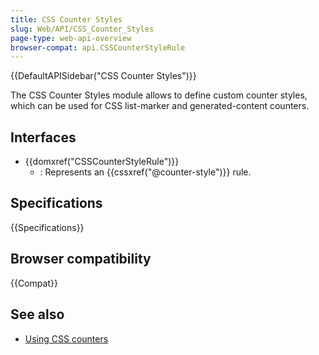 ```yaml
---
title: CSS Counter Styles
slug: Web/API/CSS_Counter_Styles
page-type: web-api-overview
browser-compat: api.CSSCounterStyleRule
---
```


{{DefaultAPISidebar("CSS Counter Styles")}}

The CSS Counter Styles module allows to define custom counter styles, which can be used for CSS list-marker and generated-content counters.

## Interfaces

- {{domxref("CSSCounterStyleRule")}}
  - : Represents an {{cssxref("@counter-style")}} rule.

## Specifications

{{Specifications}}

## Browser compatibility

{{Compat}}

## See also

- [Using CSS counters](/en-US/docs/Web/CSS/CSS_counter_styles/Using_CSS_counters)
